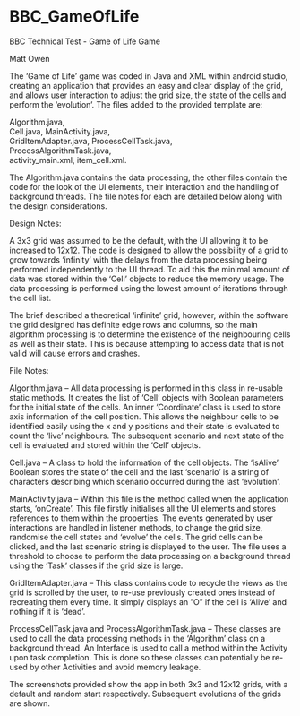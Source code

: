 # BBC_GameOfLife
BBC Technical Test - Game of Life Game

Matt Owen

The ‘Game of Life’ game was coded in Java and XML within android studio, creating an application that provides an easy and clear display of the grid, and allows user interaction to adjust the grid size, the state of the cells and perform the ‘evolution’. The files added to the provided template are:

Algorithm.java,   
Cell.java, 
MainActivity.java,  
GridItemAdapter.java, 
ProcessCellTask.java,  
ProcessAlgorithmTask.java,  
activity_main.xml, 
item_cell.xml.

The Algorithm.java contains the data processing, the other files contain the code for the look of the UI elements, their interaction and the handling of background threads. The file notes for each are detailed below along with the design considerations.

Design Notes:

A 3x3 grid was assumed to be the default, with the UI allowing it to be increased to 12x12. The code is designed to allow the possibility of a grid to grow towards ‘infinity’ with the delays from the data processing being performed independently to the UI thread. To aid this the minimal amount of data was stored within the ‘Cell’ objects to reduce the memory usage. The data processing is performed using the lowest amount of iterations through the cell list.

The brief described a theoretical ‘infinite’ grid, however, within the software the grid designed has definite edge rows and columns, so the main algorithm processing is to determine the existence of the neighbouring cells as well as their state. This is because attempting to access data that is not valid will cause errors and crashes.


File Notes:

Algorithm.java – 
All data processing is performed in this class in re-usable static methods. It creates the list of ‘Cell’ objects with Boolean parameters for the initial state of the cells. An inner ‘Coordinate’ class is used to store axis information of the cell position. This allows the neighbour cells to be identified easily using the x and y positions and their state is evaluated to count the ‘live’ neighbours. The subsequent scenario and next state of the cell is evaluated and stored within the ‘Cell’ objects.

Cell.java – 
A class to hold the information of the cell objects. The ‘isAlive’ Boolean stores the state of the cell and the last ‘scenario’ is a string of characters describing which scenario occurred during the last ‘evolution’.

MainActivity.java – 
Within this file is the method called when the application starts, ‘onCreate’. This file firstly initialises all the UI elements and stores references to them within the properties. The events generated by user interactions are handled in listener methods, to change the grid size, randomise the cell states and ‘evolve’ the cells. The grid cells can be clicked, and the last scenario string is displayed to the user.  The file uses a threshold to choose to perform the data processing on a background thread using the ‘Task’ classes if the grid size is large.

GridItemAdapter.java – 
This class contains code to recycle the views as the grid is scrolled by the user, to re-use previously created ones instead of recreating them every time. It simply displays an ”O” if the cell is ‘Alive’ and nothing if it is ‘dead’.

ProcessCellTask.java and ProcessAlgorithmTask.java – 
These classes are used to call the data processing methods in the ‘Algorithm’ class on a background thread. An Interface is used to call a method within the Activity upon task completion. This is done so these classes can potentially be re-used by other Activities and avoid memory leakage.

The screenshots provided show the app in both 3x3 and 12x12 grids, with a default and random start respectively. Subsequent evolutions of the grids are shown.
